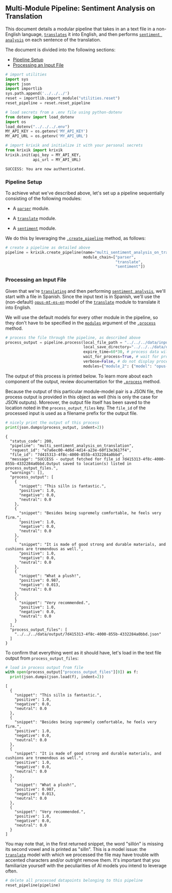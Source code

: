 ## Multi-Module Pipeline: Sentiment Analysis on Translation

This document details a modular pipeline that takes in an a text file in a non-English language, [`translates`](../../modules/ai_model_modules/translate_module.md) it into English, and then performs [`sentiment analysis`](../../modules/ai_model_modules/sentiment_module.md) on each sentence of the translation.

The document is divided into the following sections:

- [Pipeline Setup](#pipeline-setup)
- [Processing an Input File](#processing-an-input-file)


```python
# import utilities
import sys 
import json
import importlib
sys.path.append('../../../')
reset = importlib.import_module("utilities.reset")
reset_pipeline = reset.reset_pipeline

# load secrets from a .env file using python-dotenv
from dotenv import load_dotenv
import os
load_dotenv("../../../.env")
MY_API_KEY = os.getenv('MY_API_KEY')
MY_API_URL = os.getenv('MY_API_URL')

# import krixik and initialize it with your personal secrets
from krixik import krixik
krixik.init(api_key = MY_API_KEY, 
            api_url = MY_API_URL)
```

    SUCCESS: You are now authenticated.


### Pipeline Setup

To achieve what we've described above, let's set up a pipeline sequentially consisting of the following modules:

- A [`parser`](../../modules/support_function_modules/parser_module.md) module.

- A [`translate`](../../modules/ai_model_modules/translate_module.md) module.

- A [`sentiment`](../../modules/ai_model_modules/sentiment_module.md) module.

We do this by leveraging the [`.create_pipeline`](../../system/pipeline_creation/create_pipeline.md) method, as follows:


```python
# create a pipeline as detailed above
pipeline = krixik.create_pipeline(name="multi_sentiment_analysis_on_translation",
                                  module_chain=["parser",
                                                "translate",
                                                "sentiment"])
```

### Processing an Input File

Given that we're [`translating`](../../modules/ai_model_modules/translate_module.md) and then performing [`sentiment analysis`](../../modules/ai_model_modules/sentiment_module.md), we'll start with a file in Spanish. Since the input text is in Spanish, we'll use the (non-default) [`opus-mt-es-en`](https://huggingface.co/Helsinki-NLP/opus-mt-es-en) model of the [`translate`](../../modules/ai_model_modules/translate_module.md) module to translate it into English.

We will use the default models for every other module in the pipeline, so they don't have to be specified in the [`modules`](../../system/parameters_processing_files_through_pipelines/process_method.md#selecting-models-via-the-modules-argument) argument of the [`.process`](../../system/parameters_processing_files_through_pipelines/process_method.md) method.


```python
# process the file through the pipeline, as described above
process_output = pipeline.process(local_file_path = "../../../data/input/spanish_review.txt", # the initial local filepath where the input file is stored
                                  local_save_directory="../../../data/output", # the local directory that the output file will be saved to
                                  expire_time=60*30, # process data will be deleted from the Krixik system in 30 minutes
                                  wait_for_process=True, # wait for process to complete before returning IDE control to user
                                  verbose=False, # do not display process update printouts upon running code
                                  modules={"module_2": {"model": "opus-mt-es-en"}}) # specify a non-default model for use in the second module
```

The output of this process is printed below. To learn more about each component of the output, review documentation for the [`.process`](../../system/parameters_processing_files_through_pipelines/process_method.md) method.

Because the output of this particular module-model pair is a JSON file, the process output is provided in this object as well (this is only the case for JSON outputs).  Moreover, the output file itself has been saved to the location noted in the `process_output_files` key.  The `file_id` of the processed input is used as a filename prefix for the output file.


```python
# nicely print the output of this process
print(json.dumps(process_output, indent=2))
```

    {
      "status_code": 200,
      "pipeline": "multi_sentiment_analysis_on_translation",
      "request_id": "e7a6ec00-4d6d-4d14-a23e-60f13e3617f4",
      "file_id": "7d415313-4f8c-4000-855b-4332284a0bbd",
      "message": "SUCCESS - output fetched for file_id 7d415313-4f8c-4000-855b-4332284a0bbd.Output saved to location(s) listed in process_output_files.",
      "warnings": [],
      "process_output": [
        {
          "snippet": "This silln is fantastic.",
          "positive": 1.0,
          "negative": 0.0,
          "neutral": 0.0
        },
        {
          "snippet": "Besides being supremely comfortable, he feels very firm.",
          "positive": 1.0,
          "negative": 0.0,
          "neutral": 0.0
        },
        {
          "snippet": "It is made of good strong and durable materials, and cushions are tremendous as well.",
          "positive": 1.0,
          "negative": 0.0,
          "neutral": 0.0
        },
        {
          "snippet": "What a plush!",
          "positive": 0.987,
          "negative": 0.013,
          "neutral": 0.0
        },
        {
          "snippet": "Very recommended.",
          "positive": 1.0,
          "negative": 0.0,
          "neutral": 0.0
        }
      ],
      "process_output_files": [
        "../../../data/output/7d415313-4f8c-4000-855b-4332284a0bbd.json"
      ]
    }


To confirm that everything went as it should have, let's load in the text file output from `process_output_files`:


```python
# load in process output from file
with open(process_output["process_output_files"][0]) as f:
  print(json.dumps(json.load(f), indent=2))
```

    [
      {
        "snippet": "This silln is fantastic.",
        "positive": 1.0,
        "negative": 0.0,
        "neutral": 0.0
      },
      {
        "snippet": "Besides being supremely comfortable, he feels very firm.",
        "positive": 1.0,
        "negative": 0.0,
        "neutral": 0.0
      },
      {
        "snippet": "It is made of good strong and durable materials, and cushions are tremendous as well.",
        "positive": 1.0,
        "negative": 0.0,
        "neutral": 0.0
      },
      {
        "snippet": "What a plush!",
        "positive": 0.987,
        "negative": 0.013,
        "neutral": 0.0
      },
      {
        "snippet": "Very recommended.",
        "positive": 1.0,
        "negative": 0.0,
        "neutral": 0.0
      }
    ]


You may note that, in the first returned snippet, the word "sillón" is missing its second vowel and is printed as "silln". This is a model issue: the [`translate`](../../modules/ai_model_modules/translate_module.md#available-models-in-the-translate-module) model with which we processed the file may have trouble with accented characters and/or outright remove them. It's important that you familiarize yourself with the peculiarities of AI models you intend to leverage often.


```python
# delete all processed datapoints belonging to this pipeline
reset_pipeline(pipeline)
```
